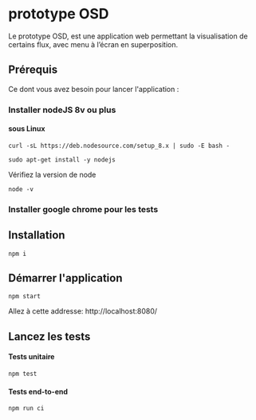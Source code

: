 # prototype OSD
Le prototype OSD, est une application web permettant la visualisation de certains flux, avec menu à l’écran en superposition.
## Prérequis
Ce dont vous avez besoin pour lancer l'application : 
### Installer nodeJS 8v ou plus
#### sous Linux
```
curl -sL https://deb.nodesource.com/setup_8.x | sudo -E bash -
```
```
sudo apt-get install -y nodejs
```
Vérifiez la version de node
```
node -v
```
### Installer google chrome pour les tests
## Installation
```
npm i
```
## Démarrer l'application
```
npm start
```
Allez à cette addresse: http://localhost:8080/

## Lancez les tests
#### Tests unitaire
```
npm test
```
#### Tests end-to-end
```
npm run ci
```